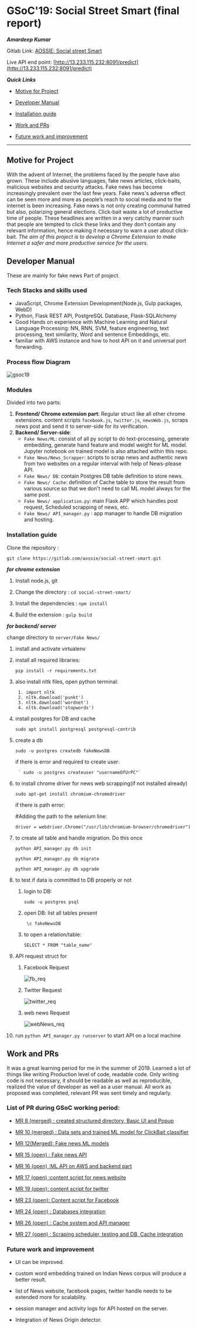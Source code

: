 # GSoC'19: Social Street Smart (final report)
_**Amardeep Kumar**_

Gitlab Link: [AOSSIE: Social street Smart](https://gitlab.com/aossie/social-street-smart)

Live API end point: [http://13.233.115.232:8091/predict](http://13.233.115.232:8091/predict)


_**Quick Links**_

* [Motive for Project](https://gist.github.com/ad6398/2e0deeaf75c6990bca4821b4235bc716#motive-for-project)

* [Developer Manual](https://gist.github.com/ad6398/2e0deeaf75c6990bca4821b4235bc716#developer-manual)


* [Installation guide](https://gist.github.com/ad6398/2e0deeaf75c6990bca4821b4235bc716#installation-guide)


* [Work and PRs](https://gist.github.com/ad6398/2e0deeaf75c6990bca4821b4235bc716#work-and-prs)


* [Future work and improvement](https://gist.github.com/ad6398/2e0deeaf75c6990bca4821b4235bc716#future-work-and-improvement)


***

## Motive for Project 
With the advent of Internet, the problems faced by the people have also grown. These include abusive languages, fake news articles, click-baits, malicious websites and security attacks. Fake news has become increasingly prevalent over the last few years. Fake news's adverse effect can be seen more and more as people’s reach to social media and to the internet is been increasing. Fake news is not only creating communal hatred but also, polarizing general elections. 
Click-bait waste a lot of productive time of people. These headlines are written in a very catchy manner such that people are tempted to click these links and they don’t contain any relevant information, hence making it necessary to warn a user about click-bait. _The aim of this project is to develop a Chrome Extension to make Internet a safer and more productive service for the users._

## Developer Manual
These are mainly for fake news Part of project.
### Tech Stacks and skills used
* JavaScript, Chrome Extension Development(Node.js, Gulp packages, WebD)
* Python, Flask REST API, PostgreSQL Database, Flask-SQLAlchemy
* Good Hands on experience with Machine Learning and Natural Language Processing: NN, RNN, SVM, feature engineering, text processing, text similarity, Word and sentence Embeddings, etc.
* familiar with AWS instance and how to host API on it and universal port forwarding.

### Process flow Diagram
![gsoc19](https://user-images.githubusercontent.com/38162294/63384218-e7e72100-c38d-11e9-9a18-13e2775f813e.png)


### Modules
Divided into two parts:
1. **Frontend/ Chrome extension part**: Regular struct like all other chrome extensions. content scripts `facebook.js`, `twitter.js`, `newsWeb.js`, scraps news post and send it to server-side for its verification.
2. **Backend/ Server-side**:  
    * `Fake News/ML`: consist of all py script to do text-processing, generate embedding, generate hand feature and model weight for ML model. Jupyter notebook on trained model is also attached within this repo.
    * `Fake News/News_Scrapper`: scripts to scrap news and authentic news from two websites on a regular interval with help of News-please API.
    * `Fake News/ DB`: contain Postgres DB table definition to store news.
    * `Fake News/ Cache`: definition of Cache table to store the result from various source so that we don't need to call ML model always for the same post.
    * `Fake News/ application.py`: main Flask APP which handles post request, Scheduled scrapping of news, etc.
    * `Fake News/ API_manager.py` : app manager to handle DB migration and hosting. 

### Installation guide
Clone the repository :

  `git clone https://gitlab.com/aossie/social-street-smart.git`

_**for chrome extension**_
1. Install node.js, git

2. Change the directory :
    `cd social-street-smart/`

3. Install the dependencies :
     `npm install`

4. Build the extension :
     `gulp build`

_**for backend/ server**_

change directory to `server/Fake News/`

1. install and activate virtualenv


2. install all required libraries: 

     `pip install -r requirements.txt`

3. also install nltk files, open python terminal:

   ```
    1. import nltk
    2. nltk.download('punkt')
    3. nltk.download('wordnet')
    4. nltk.download('stopwords')
   ```


4. install postgres for DB and cache

   `sudo apt install postgresql postgresql-contrib`

5. create a db

    `sudo -u postgres createdb fakeNewsDB`

    if there is error and required to create user:

        ` sudo -u postgres createuser "usernameOfUrPC"`



6.  to install chrome driver for news web scrapping(if not installed already)

    `sudo apt-get install chromium-chromedriver`

     if there is path error:

     #Adding the path to the selenium line:

     `driver = webdriver.Chrome("/usr/lib/chromium-browser/chromedriver")`


      
7. to create all table and handle migration. Do this once
   
   ```
   python API_manager.py db init

   python API_manager.py db migrate

   python API_manager.py db upgrade
   ```

8. to test if data is committed to DB properly or not
   

   1. login to DB:

      `sudo -u postgres psql`

   2. open DB: list all tables present

      ` \c fakeNewsDB`

   3. to open a relation/table:

      `SELECT * FROM "table_name" `

9. API request struct for

   1. Facebook Request

      ![fb_req](https://user-images.githubusercontent.com/38162294/63384341-27ae0880-c38e-11e9-8f9f-4147dec4c190.png)



   2. Twitter Request

      ![twitter_req](https://user-images.githubusercontent.com/38162294/63384348-2b418f80-c38e-11e9-9404-8cdedfadebb3.png)


   3. web news Request

     
      ![webNews_req](https://user-images.githubusercontent.com/38162294/63384361-33013400-c38e-11e9-8408-1713509fbeda.png)

10. run `python API_manager.py runserver` to start API on a local machine

## Work and PRs
It was a great learning period for me in the summer of 2019. Learned a lot of things like writing Production level of code, readable code. Only writing code is not necessary, it should be readable as well as reproducible,  realized the value of developer as well as a user manual. All work as proposed was completed, relevant PR was sent timely and regularly. 


### List of PR during GSoC working period:
* [ MR 8 (merged) : created structured directory, Basic UI and Popup](https://gitlab.com/aossie/social-street-smart/merge_requests/8)

* [MR 10 (merged) : Data sets and trained ML model for ClickBait classifier](https://gitlab.com/aossie/social-street-smart/merge_requests/10)

* [MR 12(Merged): Fake news ML models](https://gitlab.com/aossie/social-street-smart/merge_requests/12)

* [MR 15 (open) : Fake news API](https://gitlab.com/aossie/social-street-smart/merge_requests/15)

* [MR 16 (open) :ML API on AWS and backend part](https://gitlab.com/aossie/social-street-smart/merge_requests/16)

* [MR 17 (open) :content script for news website](https://gitlab.com/aossie/social-street-smart/merge_requests/17)

* [MR 19 (open): content script for twitter](https://gitlab.com/aossie/social-street-smart/merge_requests/19)

* [MR 23 (open): Content script for Facebook](https://gitlab.com/aossie/social-street-smart/merge_requests/23)

* [MR 24 (open) : Databases integration](https://gitlab.com/aossie/social-street-smart/merge_requests/24)

* [MR 26 (open) : Cache system and API manager](https://gitlab.com/aossie/social-street-smart/merge_requests/26)

* [MR 27 (open) : Scraping scheduler, testing and DB, Cache integration](https://gitlab.com/aossie/social-street-smart/merge_requests/27)

### Future work and improvement
* UI can be improved.

* custom word embedding trained on Indian News corpus will produce a better result.

* list of News website, facebook pages, twitter handle needs to be extended more for scalability.

* session manager and activity logs for API hosted on the server.
* Integration of News Origin detector.




       

